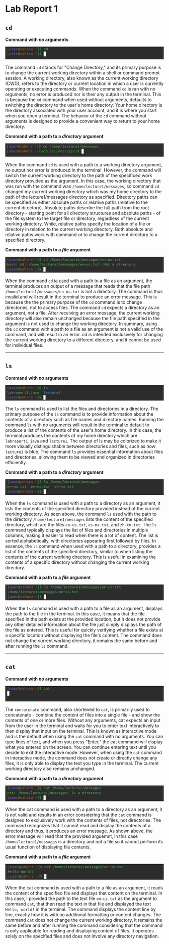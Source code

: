 # Lab Report 1
## `cd`
__Command with *no* arguments__

![Image](cd-no-arguments.png)

The command `cd` stands for "Change Directory," and its primary purpose is to change the current working directory within a shell or command prompt session. A working directory, also known as the current working directory (CWD), refers to the directory or current location in which a user is currently operating or executing commands. When the command `cd` is ran with no arguments, no error is produced nor is their any output in the terminal. This is because the `cd` command when used without arguments, defaults to switching the directory to the user's home directory. Your home directory is the directory associated with your user account, and it is where you start when you open a terminal. The behavior of the `cd` command without arguments is designed to provide a convenient way to return to your home directory.

__Command with a path to a *directory* argument__

![Image](cd-dir-arg.png)

When the command `cd` is used with a path to a working directory argument, no output nor error is produced in the terminal. However, the command will switch the current working directory to the path of the specificed work directory provided as the argument. In this case, the working directory that was run with the command was `/home/lecture1/messages`, so command `cd` changed my current working directory which was my home directory to the path of the lecture1/messages directory as specified. Directory paths can be specified as either absolute paths or relative paths (relative to the current directory). Absolute paths describe the full path from the root directory - starting point for all directory structures and absolute paths - of the file system to the target file or directory, regardless of the current working directory. While, relative paths specify the location of a file or directory in relation to the current working directory. Both absolute and relative paths work with command `cd` to change the current directory to a specified directory. 

__Command with a path to a *file* argument__

![Image](cd-file-arg.png)

When the command `cd` ia used with a path to a file as an argument, the terminal produces an output of a message that reads that the file path `/home/lecture1/messages/en-us.txt` is not a directory. The command is thus invalid and will result in the terminal to produce an error message. This is because the the primary purpose of the `cd` command is to change directories, not to access files. The command `cd` expects a directory as an argument, not a file. After receiving an error message, the current working directory will also remain unchanged because the file path specified in the argument is not used to change the working directory. In summary, using the `cd` command with a path to a file as an argument is not a valid use of the command, and will result in an error. cd is intended exclusively for changing the current working directory to a different directory, and it cannot be used for individual files. 


___


## `ls`
__Command with *no* arguments__

![Image](ls-no-arg.png)

The `ls` command is used to list the files and directories in a directory. The primary purpose of the `ls` command is to provide information about the contents of a directory such as file names and directory names. Running the command `ls` with no arguments will result in the terminal to default to produce a list of the contents of the user's home directory. In this case, the terminal produces the contents of my home directory which are `labreport1.java` and `lecture1`. The output of ls may be colorized to make it more visually distinguishable between directories and files, such as how `lecture1` is blue. The command `ls` provides essential information about files and directories, allowing them to be viewed and organized in directories efficiently. 

__Command with a path to a *directory* argument__ 

![Image](ls-dir-arg.png)

When the `ls` command is used with a path to a directory as an argument, it lists the contents of the specified directory provided instead of the current working directory. As seen above, the command `ls` used with the path to the directory `/home/lecture1/messages` lists the content of the specified directory, which are the files `en-us.txt`, `es-mx.txt`, and `zh-cn.txt`. The `ls` command typically displays the list of files and directories in multiple columns, making it easier to read when there is a lot of content. The list is sorted alphabetically, with directories appearing first followed by files. In essence, the `ls` command when used with a path to a directory, provides a list of the contents of the specified directory, similar to when listing the contents of the current working directory. This is useful in examining the contents of a specific directory without changing the current working directory.

__Command with a path to a *file* argument__

![Image](ls-file-arg.png)

When the `ls` command is used with a path to a file as an argument, displays the path to the file in the terminal. In this case, it means that the file specified in the path exists at the provided location, but it does not provide any other detailed information about the file just simply displays the path of the file as entered. This is useful for quickly verifying whether a file exists at a specific location without displaying the file's content. The command does not change the current working directory, it remains the same before and after running the `ls` command.  


___


## `cat`
__Command with *no* arguments__

![Image](cat-no-arg.png)

The `concatenate` command, also shortened to `cat`, is primarily used to concatenate - combine the content of files into a single file - and show the contents of one or more files. Without any arguments, cat expects an input from the user in the terminal and waits for you to enter text interactively to then display that input on the terminal. This is known as interactive mode and is the default when using the `cat` command with no arguments. You can type lines of text, and when you press "Enter," the cat command will display what you entered on the screen. You can continue entering text until you decide to exit the interactive mode. However, when using the `cat` command in interactive mode, the command does not create or directly change any files, it is only able to display the text you type in the terminal. The current working directory also remains unchanged.

__Command with a path to a *directory* argument__

![Image](cat-dir-arg.png)

When the cat command is used with a path to a directory as an argument, it is not valid and results in an error considering that the `cat` command is designed to exclusively work with the contents of files, not directories. The command recognizes that it cannot read and display the contents of a directory and thus, it produces an error message. As shown above, the error message will read that the provided arguemnt, in this case `/home/lecture1/messages` is a directory and not a file so it cannot perform its usual function of displaying file contents.

__Command with a path to a *file* argument__

![Image](cat-file-arg.png)

When the cat command is used with a path to a file as an argument, it reads the content of the specified file and displays that content on the terminal. In this case, I provided the path to the text file `en-us.txt` as the argument to command `cat`, that then read the text in that file and displayed the text `Hello, world!` in the terminal. The command displays the content line by line, exactly how it is with no additional formatting or content changes. The command `cat` does not change the current working directory, it remains the same before and after running the command considering that the command is only applicable for reading and displaying content of files. It operates solely on the specified files and does not involve any directory navigation.
